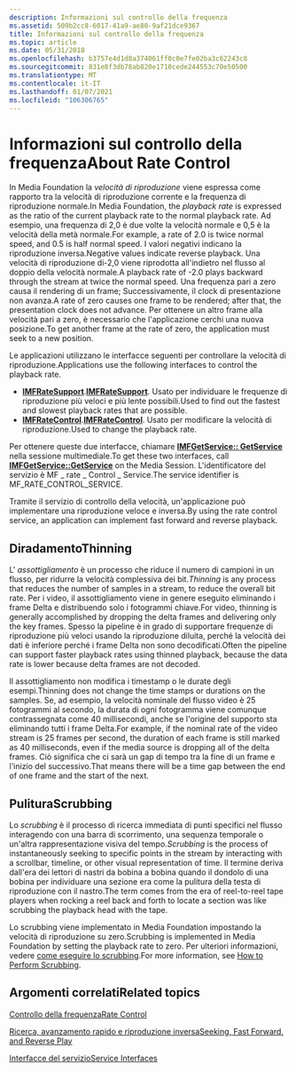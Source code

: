 ```yaml
---
description: Informazioni sul controllo della frequenza
ms.assetid: 509b2cc8-6017-41a9-ae80-9af21dce9367
title: Informazioni sul controllo della frequenza
ms.topic: article
ms.date: 05/31/2018
ms.openlocfilehash: b3757e4d1d8a374061ff0c0e7fe02ba3c62243c8
ms.sourcegitcommit: 831e8f3db78ab820e1710cede244553c70e50500
ms.translationtype: MT
ms.contentlocale: it-IT
ms.lasthandoff: 01/07/2021
ms.locfileid: "106306765"
---
```

# <a name="about-rate-control"></a><span data-ttu-id="eeaf1-103">Informazioni sul controllo della frequenza</span><span class="sxs-lookup"><span data-stu-id="eeaf1-103">About Rate Control</span></span>

<span data-ttu-id="eeaf1-104">In Media Foundation la *velocità di riproduzione* viene espressa come rapporto tra la velocità di riproduzione corrente e la frequenza di riproduzione normale.</span><span class="sxs-lookup"><span data-stu-id="eeaf1-104">In Media Foundation, the *playback rate* is expressed as the ratio of the current playback rate to the normal playback rate.</span></span> <span data-ttu-id="eeaf1-105">Ad esempio, una frequenza di 2,0 è due volte la velocità normale e 0,5 è la velocità della metà normale.</span><span class="sxs-lookup"><span data-stu-id="eeaf1-105">For example, a rate of 2.0 is twice normal speed, and 0.5 is half normal speed.</span></span> <span data-ttu-id="eeaf1-106">I valori negativi indicano la riproduzione inversa.</span><span class="sxs-lookup"><span data-stu-id="eeaf1-106">Negative values indicate reverse playback.</span></span> <span data-ttu-id="eeaf1-107">Una velocità di riproduzione di-2,0 viene riprodotta all'indietro nel flusso al doppio della velocità normale.</span><span class="sxs-lookup"><span data-stu-id="eeaf1-107">A playback rate of -2.0 plays backward through the stream at twice the normal speed.</span></span> <span data-ttu-id="eeaf1-108">Una frequenza pari a zero causa il rendering di un frame; Successivamente, il clock di presentazione non avanza.</span><span class="sxs-lookup"><span data-stu-id="eeaf1-108">A rate of zero causes one frame to be rendered; after that, the presentation clock does not advance.</span></span> <span data-ttu-id="eeaf1-109">Per ottenere un altro frame alla velocità pari a zero, è necessario che l'applicazione cerchi una nuova posizione.</span><span class="sxs-lookup"><span data-stu-id="eeaf1-109">To get another frame at the rate of zero, the application must seek to a new position.</span></span>

<span data-ttu-id="eeaf1-110">Le applicazioni utilizzano le interfacce seguenti per controllare la velocità di riproduzione.</span><span class="sxs-lookup"><span data-stu-id="eeaf1-110">Applications use the following interfaces to control the playback rate.</span></span>

-   <span data-ttu-id="eeaf1-111">[**IMFRateSupport**](/windows/desktop/api/mfidl/nn-mfidl-imfratesupport).</span><span class="sxs-lookup"><span data-stu-id="eeaf1-111">[**IMFRateSupport**](/windows/desktop/api/mfidl/nn-mfidl-imfratesupport).</span></span> <span data-ttu-id="eeaf1-112">Usato per individuare le frequenze di riproduzione più veloci e più lente possibili.</span><span class="sxs-lookup"><span data-stu-id="eeaf1-112">Used to find out the fastest and slowest playback rates that are possible.</span></span>
-   <span data-ttu-id="eeaf1-113">[**IMFRateControl**](/windows/desktop/api/mfidl/nn-mfidl-imfratecontrol).</span><span class="sxs-lookup"><span data-stu-id="eeaf1-113">[**IMFRateControl**](/windows/desktop/api/mfidl/nn-mfidl-imfratecontrol).</span></span> <span data-ttu-id="eeaf1-114">Usato per modificare la velocità di riproduzione.</span><span class="sxs-lookup"><span data-stu-id="eeaf1-114">Used to change the playback rate.</span></span>

<span data-ttu-id="eeaf1-115">Per ottenere queste due interfacce, chiamare [**IMFGetService:: GetService**](/windows/desktop/api/mfidl/nf-mfidl-imfgetservice-getservice) nella sessione multimediale.</span><span class="sxs-lookup"><span data-stu-id="eeaf1-115">To get these two interfaces, call [**IMFGetService::GetService**](/windows/desktop/api/mfidl/nf-mfidl-imfgetservice-getservice) on the Media Session.</span></span> <span data-ttu-id="eeaf1-116">L'identificatore del servizio è MF \_ rate \_ Control \_ Service.</span><span class="sxs-lookup"><span data-stu-id="eeaf1-116">The service identifier is MF\_RATE\_CONTROL\_SERVICE.</span></span>

<span data-ttu-id="eeaf1-117">Tramite il servizio di controllo della velocità, un'applicazione può implementare una riproduzione veloce e inversa.</span><span class="sxs-lookup"><span data-stu-id="eeaf1-117">By using the rate control service, an application can implement fast forward and reverse playback.</span></span>

## <a name="thinning"></a><span data-ttu-id="eeaf1-118">Diradamento</span><span class="sxs-lookup"><span data-stu-id="eeaf1-118">Thinning</span></span>

<span data-ttu-id="eeaf1-119">L' *assottigliamento* è un processo che riduce il numero di campioni in un flusso, per ridurre la velocità complessiva dei bit.</span><span class="sxs-lookup"><span data-stu-id="eeaf1-119">*Thinning* is any process that reduces the number of samples in a stream, to reduce the overall bit rate.</span></span> <span data-ttu-id="eeaf1-120">Per i video, il assottigliamento viene in genere eseguito eliminando i frame Delta e distribuendo solo i fotogrammi chiave.</span><span class="sxs-lookup"><span data-stu-id="eeaf1-120">For video, thinning is generally accomplished by dropping the delta frames and delivering only the key frames.</span></span> <span data-ttu-id="eeaf1-121">Spesso la pipeline è in grado di supportare frequenze di riproduzione più veloci usando la riproduzione diluita, perché la velocità dei dati è inferiore perché i frame Delta non sono decodificati.</span><span class="sxs-lookup"><span data-stu-id="eeaf1-121">Often the pipeline can support faster playback rates using thinned playback, because the data rate is lower because delta frames are not decoded.</span></span>

<span data-ttu-id="eeaf1-122">Il assottigliamento non modifica i timestamp o le durate degli esempi.</span><span class="sxs-lookup"><span data-stu-id="eeaf1-122">Thinning does not change the time stamps or durations on the samples.</span></span> <span data-ttu-id="eeaf1-123">Se, ad esempio, la velocità nominale del flusso video è 25 fotogrammi al secondo, la durata di ogni fotogramma viene comunque contrassegnata come 40 millisecondi, anche se l'origine del supporto sta eliminando tutti i frame Delta.</span><span class="sxs-lookup"><span data-stu-id="eeaf1-123">For example, if the nominal rate of the video stream is 25 frames per second, the duration of each frame is still marked as 40 milliseconds, even if the media source is dropping all of the delta frames.</span></span> <span data-ttu-id="eeaf1-124">Ciò significa che ci sarà un gap di tempo tra la fine di un frame e l'inizio del successivo.</span><span class="sxs-lookup"><span data-stu-id="eeaf1-124">That means there will be a time gap between the end of one frame and the start of the next.</span></span>

## <a name="scrubbing"></a><span data-ttu-id="eeaf1-125">Pulitura</span><span class="sxs-lookup"><span data-stu-id="eeaf1-125">Scrubbing</span></span>

<span data-ttu-id="eeaf1-126">Lo *scrubbing* è il processo di ricerca immediata di punti specifici nel flusso interagendo con una barra di scorrimento, una sequenza temporale o un'altra rappresentazione visiva del tempo.</span><span class="sxs-lookup"><span data-stu-id="eeaf1-126">*Scrubbing* is the process of instantaneously seeking to specific points in the stream by interacting with a scrollbar, timeline, or other visual representation of time.</span></span> <span data-ttu-id="eeaf1-127">Il termine deriva dall'era dei lettori di nastri da bobina a bobina quando il dondolo di una bobina per individuare una sezione era come la pulitura della testa di riproduzione con il nastro.</span><span class="sxs-lookup"><span data-stu-id="eeaf1-127">The term comes from the era of reel-to-reel tape players when rocking a reel back and forth to locate a section was like scrubbing the playback head with the tape.</span></span>

<span data-ttu-id="eeaf1-128">Lo scrubbing viene implementato in Media Foundation impostando la velocità di riproduzione su zero.</span><span class="sxs-lookup"><span data-stu-id="eeaf1-128">Scrubbing is implemented in Media Foundation by setting the playback rate to zero.</span></span> <span data-ttu-id="eeaf1-129">Per ulteriori informazioni, vedere [come eseguire lo scrubbing](how-to-perform-scrubbing.md).</span><span class="sxs-lookup"><span data-stu-id="eeaf1-129">For more information, see [How to Perform Scrubbing](how-to-perform-scrubbing.md).</span></span>

## <a name="related-topics"></a><span data-ttu-id="eeaf1-130">Argomenti correlati</span><span class="sxs-lookup"><span data-stu-id="eeaf1-130">Related topics</span></span>

<dl> <dt>

[<span data-ttu-id="eeaf1-131">Controllo della frequenza</span><span class="sxs-lookup"><span data-stu-id="eeaf1-131">Rate Control</span></span>](rate-control.md)
</dt> <dt>

[<span data-ttu-id="eeaf1-132">Ricerca, avanzamento rapido e riproduzione inversa</span><span class="sxs-lookup"><span data-stu-id="eeaf1-132">Seeking, Fast Forward, and Reverse Play</span></span>](seeking--fast-forward--and-reverse-play.md)
</dt> <dt>

[<span data-ttu-id="eeaf1-133">Interfacce del servizio</span><span class="sxs-lookup"><span data-stu-id="eeaf1-133">Service Interfaces</span></span>](service-interfaces.md)
</dt> </dl>

 

 



